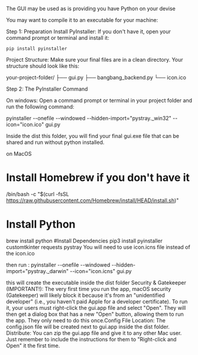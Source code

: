 The GUI may be used as is providing you have Python on your devise

You may want to compile it to an executable for your machine:

Step 1: Preparation
    Install PyInstaller: If you don't have it, open your command prompt or terminal and install it:
         
    pip install pyinstaller
 
Project Structure: Make sure your final files are in a clean directory. Your structure should look like this:
      
your-project-folder/
├── gui.py
├── bangbang_backend.py
└── icon.ico

    
Step 2: The PyInstaller Command

On windows: 
Open a command prompt or terminal in your project folder and run the following command:
 
pyinstaller --onefile --windowed --hidden-import="pystray._win32" --icon="icon.ico" gui.py

Inside the dist this folder, you will find your final gui.exe file that can be shared and run without python installed.


on MacOS

# Install Homebrew if you don't have it
/bin/bash -c "$(curl -fsSL https://raw.githubusercontent.com/Homebrew/install/HEAD/install.sh)"
# Install Python
brew install python
#Install Dependencies
pip3 install pyinstaller customtkinter requests pystray
You will need to use icon.icns file instead of the icon.ico

then run :
pyinstaller --onefile --windowed --hidden-import="pystray._darwin" --icon="icon.icns" gui.py

this will create the executable inside the dist folder
Security & Gatekeeper (IMPORTANT!): The very first time you run the app, macOS security (Gatekeeper) will likely block it because it's from an "unidentified developer" (i.e., you haven't paid Apple for a developer certificate). To run it, your users must right-click the gui.app file and select "Open". They will then get a dialog box that has a new "Open" button, allowing them to run the app. They only need to do this once.Config File Location: The config.json file will be created next to gui.app inside the dist folder.
Distribute: You can zip the gui.app file and give it to any other Mac user. Just remember to include the instructions for them to "Right-click and Open" it the first time.


    
